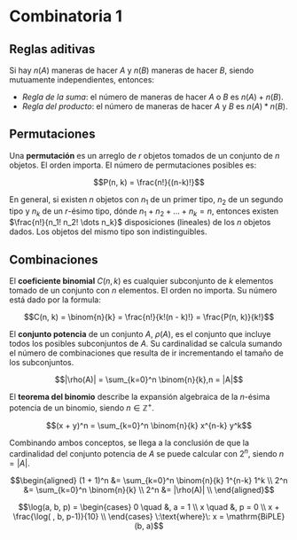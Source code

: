 # Combinatoria 1

## Reglas aditivas

Si hay $n(A)$ maneras de hacer $A$ y $n(B)$ maneras de hacer $B$, siendo
mutuamente independientes, entonces: 

- *Regla de la suma*: el número de maneras de hacer $A$ o $B$ es $n(A) + n(B)$.
- *Regla del producto*: el número de maneras de hacer $A$ y $B$ es $n(A) * n(B)$.


## Permutaciones

Una **permutación** es un arreglo de $r$ objetos tomados de un conjunto de $n$
objetos. El orden importa. El número de permutaciones posibles es:

$$P(n, k) = \frac{n!}{(n-k)!}$$

En general, si existen $n$ objetos con $n_1$ de un primer tipo, $n_2$ de un
segundo tipo y $n_k$ de un $r$-ésimo tipo, dónde $n_1 + n_2 + \dots + n_k = n$,
entonces existen $\frac{n!}{n_1! n_2! \dots n_k}$ disposiciones (lineales) de
los $n$ objetos dados. Los objetos del mismo tipo son indistinguibles.


## Combinaciones

El **coeficiente binomial** $C(n, k)$ es cualquier subconjunto de $k$ elementos
tomado de un conjunto con $n$ elementos. El orden no importa. Su número está
dado por la formula:

$$C(n, k) = \binom{n}{k} = \frac{n!}{k!(n - k)!} = \frac{P(n, k)}{k!}$$

El **conjunto potencia** de un conjunto $A$, $\rho(A)$, es el conjunto que
incluye todos los posibles subconjuntos de $A$. Su cardinalidad se calcula
sumando el número de combinaciones que resulta de ir incrementando el tamaño de
los subconjuntos.

$$|\rho(A)| = \sum_{k=0}^n \binom{n}{k},n = |A|$$

El **teorema del binomio** describe la expansión algebraica de la $n$-ésima
potencia de un binomio, siendo $n \in \mathbb{Z}^+$.

$$(x + y)^n = \sum_{k=0}^n \binom{n}{k} x^{n-k} y^k$$

Combinando ambos conceptos, se llega a la conclusión de que la cardinalidad del
conjunto potencia de $A$ se puede calcular con $2^n$, siendo $n = |A|$.

$$\begin{aligned}
    (1 + 1)^n   &= \sum_{k=0}^n \binom{n}{k} 1^{n-k} 1^k \\
    2^n         &= \sum_{k=0}^n \binom{n}{k} \\
    2^n         &= |\rho(A)| \\
\end{aligned}$$

$$\log(a, b, p) = \begin{cases}
    0 \quad &, a = 1 \\
    x \quad &, p = 0 \\
    x + \frac{\log( , b, p-1)}{10} \\
\end{cases} \:\text{where}\: x = \mathrm{BiPLE}(b, a)$$
